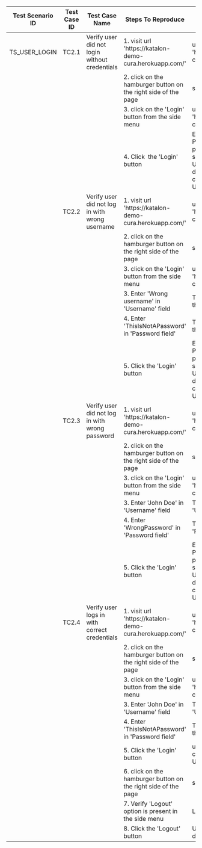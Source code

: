 | Test Scenario ID | Test Case ID | Test Case Name                                 | Steps To Reproduce                                              | Expected Results                                                                                                                                                                                                            | Actual Results |
| ---------------- | ------------ | ---------------------------------------------- |-----------------------------------------------------------------|-----------------------------------------------------------------------------------------------------------------------------------------------------------------------------------------------------------------------------| -------------- |
| TS_USER_LOGIN    | TC2.1        | Verify user did not login without credentials  | 1\. visit url 'https[]()://katalon-demo-cura.herokuapp.com/'    | user is on the page with url <br/>'https[]()://katalon-demo-cura.herokuapp.com/'                                                                                                                                                 |                |
|                  |              |                                                | 2\. click on the hamburger button on the right side of the page | side menu appears from the right                                                                                                                                                                                            |                |
|                  |              |                                                | 3\. click on the 'Login' button from the side menu              | user navigates to <br/>'https[]()://katalon-demo-cura.herokuapp.com/profile.php#login'                                                                                                                                           |                |
|                  |              |                                                | 4\. Click  the 'Login' button                                   | Error message 'Login failed! <br/>Please ensure the username and password are valid.' <br/>shows up above login form. <br/>Url of the page is still 'https[]()//katalon-demo-cura.herokuapp.com/profile.php#login'. <br/>User is not logged in |                |
|                  | TC2.2        | Verify user did not log in with wrong username | 1\. visit url 'https[]()://katalon-demo-cura.herokuapp.com/'    | user is on the page with url <br/>'https[]()://katalon-demo-cura.herokuapp.com/'                                                                                                                                                 |                |
|                  |              |                                                | 2\. click on the hamburger button on the right side of the page | side menu appears from the right                                                                                                                                                                                            |                |
|                  |              |                                                | 3\. click on the 'Login' button from the side menu              | user navigates to <br/>'https[]()://katalon-demo-cura.herokuapp.com/profile.php#login'                                                                                                                                           |                |
|                  |              |                                                | 3\. Enter 'Wrong username' in 'Username' field                  | Text 'Wrong username' is present in the 'Username' field                                                                                                                                                                    |                |
|                  |              |                                                | 4\. Enter 'ThisIsNotAPassword' in 'Password field'              | Text 'ThisIsNotAPassword' is present in the 'Password' field                                                                                                                                                                |                |
|                  |              |                                                | 5\. Click the 'Login' button                                    | Error message 'Login failed! <br/>Please ensure the username and password are valid.' <br/>shows up above login form. <br/>Url of the page is still 'https[]()//katalon-demo-cura.herokuapp.com/profile.php#login' <br/>User is not logged in  |                |
|                  | TC2.3        | Verify user did not log in with wrong password | 1\. visit url 'https[]()://katalon-demo-cura.herokuapp.com/'    | user is on the page with url <br/>'https[]()://katalon-demo-cura.herokuapp.com/'                                                                                                                                                 |                |
|                  |              |                                                | 2\. click on the hamburger button on the right side of the page | side menu appears from the right                                                                                                                                                                                            |                |
|                  |              |                                                | 3\. click on the 'Login' button from the side menu              | user navigates to <br/>'https[]()://katalon-demo-cura.herokuapp.com/profile.php#login'                                                                                                                                           |                |
|                  |              |                                                | 3\. Enter 'John Doe' in 'Username' field                        | Text 'John Doe' is present in the 'Username' field                                                                                                                                                                          |                |
|                  |              |                                                | 4\. Enter 'WrongPassword' in 'Password field'                   | Text 'WrongPassword' is present in the 'Password' field                                                                                                                                                                     |                |
|                  |              |                                                | 5\. Click the 'Login' button                                    | Error message 'Login failed! <br/>Please ensure the username and password are valid.' <br/>shows up above login form. <br/>Url of the page is still 'https[]()//katalon-demo-cura.herokuapp.com/profile.php#login' <br/>User is not logged in   |                |
|                  | TC2.4        | Verify user logs in with correct credentials   | 1\. visit url 'https[]()://katalon-demo-cura.herokuapp.com/'    | user is on the page with url <br/>'https[]()://katalon-demo-cura.herokuapp.com/'                                                                                                                                                 |                |
|                  |              |                                                | 2\. click on the hamburger button on the right side of the page | side menu appears from the right                                                                                                                                                                                            |                |
|                  |              |                                                | 3\. click on the 'Login' button from the side menu              | user navigates to <br/>'https[]()://katalon-demo-cura.herokuapp.com/profile.php#login'                                                                                                                                           |                |
|                  |              |                                                | 3\. Enter 'John Doe' in 'Username' field                        | Text 'John Doe' is present in the 'Username' field                                                                                                                                                                          |                |
|                  |              |                                                | 4\. Enter 'ThisIsNotAPassword' in 'Password field'              | Text 'ThisIsNotAPassword' is present in the 'Password' field                                                                                                                                                                |                |
|                  |              |                                                | 5\. Click the 'Login' button                                    | url is 'https[]()://katalon-demo-cura.herokuapp.com/#appointment'. <br/>User is logged in.                                                                                                                                       |                |
|                  |              |                                                | 6\. click on the hamburger button on the right side of the page | side menu appears from the right                                                                                                                                                                                            |                |
|                  |              |                                                | 7\. Verify 'Logout' option is present in the side menu          | Logout ' option is visible                                                                                                                                                                                                  |                |
|                  |              |                                                | 8\. Click the 'Logout' button                                   | User is logged out. Url:'https[]()://katalon-demo-cura.herokuapp.com/'                                                                                                                                                      |                |